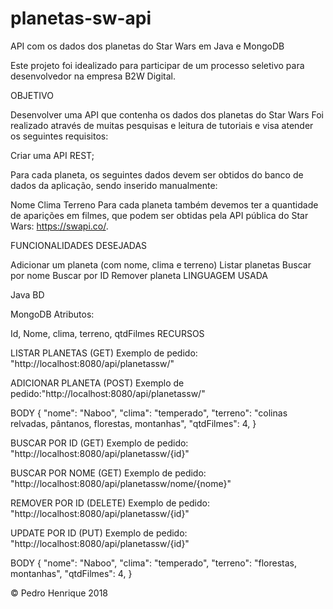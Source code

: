 # planetas-sw-api
API com os dados dos planetas do Star Wars em Java e MongoDB

Este projeto foi idealizado para participar de um processo seletivo para desenvolvedor na empresa B2W Digital.

OBJETIVO

Desenvolver uma API que contenha os dados dos planetas do Star Wars
Foi realizado através de muitas pesquisas e leitura de tutoriais e visa atender os seguintes requisitos:

Criar uma API REST;

Para cada planeta, os seguintes dados devem ser obtidos do banco de dados da aplicação, sendo inserido manualmente:

 Nome
 Clima
 Terreno
Para cada planeta também devemos ter a quantidade de aparições em filmes, que podem ser obtidas pela API pública do Star Wars: https://swapi.co/.

FUNCIONALIDADES DESEJADAS

Adicionar um planeta (com nome, clima e terreno)
Listar planetas
Buscar por nome
Buscar por ID
Remover planeta
LINGUAGEM USADA

Java
BD

MongoDB
Atributos:

Id, Nome, clima, terreno, qtdFilmes
RECURSOS

LISTAR PLANETAS (GET) Exemplo de pedido: "http://localhost:8080/api/planetassw/"

ADICIONAR PLANETA (POST) Exemplo de pedido:"http://localhost:8080/api/planetassw/"

BODY { "nome": "Naboo", "clima": "temperado", "terreno": "colinas relvadas, pântanos, florestas, montanhas", "qtdFilmes": 4, }

BUSCAR POR ID (GET) Exemplo de pedido: "http://localhost:8080/api/planetassw/{id}"

BUSCAR POR NOME (GET) Exemplo de pedido: "http://localhost:8080/api/planetassw/nome/{nome}"

REMOVER POR ID (DELETE) Exemplo de pedido: "http://localhost:8080/api/planetassw/{id}"

UPDATE POR ID (PUT) Exemplo de pedido: "http://localhost:8080/api/planetassw/{id}"

BODY { "nome": "Naboo", "clima": "temperado", "terreno": "florestas, montanhas", "qtdFilmes": 4, }

© Pedro Henrique 2018